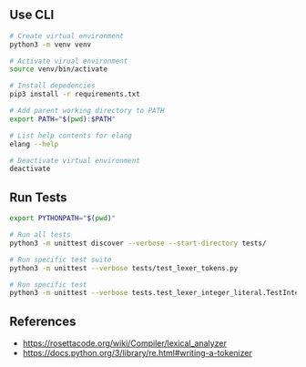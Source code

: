 ## Use CLI

```bash
# Create virtual environment
python3 -m venv venv

# Activate virual environment
source venv/bin/activate

# Install depedencies
pip3 install -r requirements.txt

# Add parent working directory to PATH
export PATH="$(pwd):$PATH"

# List help contents for elang
elang --help

# Deactivate virtual environment
deactivate
```

## Run Tests

```bash
export PYTHONPATH="$(pwd)"

# Run all tests
python3 -m unittest discover --verbose --start-directory tests/

# Run specific test suite
python3 -m unittest --verbose tests/test_lexer_tokens.py

# Run specific test
python3 -m unittest --verbose tests.test_lexer_integer_literal.TestIntegerLiteral.test_positive_integers
```

## References
- https://rosettacode.org/wiki/Compiler/lexical_analyzer
- https://docs.python.org/3/library/re.html#writing-a-tokenizer
